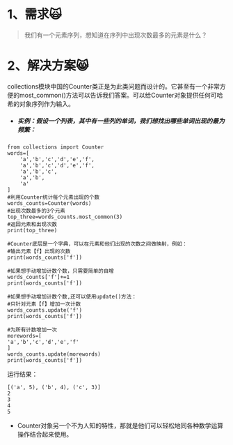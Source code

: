 # 1、需求🙀

> 我们有一个元素序列，想知道在序列中出现次数最多的元素是什么？

# 2、解决方案😸

collections模块中国的Counter类正是为此类问题而设计的。它甚至有一个非常方便的most\_common\(\)方法可以告诉我们答案。可以给Counter对象提供任何可哈希的对象序列作为输入。

* ##### 实例：假设一个列表，其中有一些列的单词，我们想找出哪些单词出现的最为频繁：

```
from collections import Counter
words=[
    'a','b','c','d','e','f',
    'a','b','c','d','e','f',
    'a','b','c',
    'a','b',
    'a'
]
#利用Counter统计每个元素出现的个数
words_counts=Counter(words)
#出现次数最多的3个元素
top_three=words_counts.most_common(3)
#返回元素和出现次数
print(top_three)

#Counter底层是一个字典，可以在元素和他们出现的次数之间做映射，例如：
#输出元素【f】出现的次数
print(words_counts['f'])

#如果想手动增加计数个数，只需要简单的自增
words_counts['f']+=1
print(words_counts['f'])

#如果想手动增加计数个数,还可以使用update()方法：
#只针对元素【f】增加一次计数
words_counts.update('f')
print(words_counts['f'])

#为所有计数增加一次
morewords=[
'a','b','c','d','e','f'
]
words_counts.update(morewords)
print(words_counts['f'])
```

运行结果：

```
[('a', 5), ('b', 4), ('c', 3)]
2
3
4
5
```

* Counter对象另一个不为人知的特性，那就是他们可以轻松地同各种数学运算操作结合起来使用。

```

```



